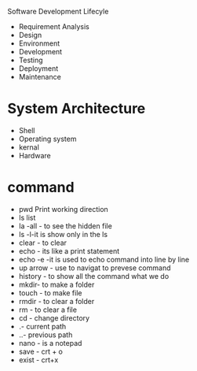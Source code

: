 Software Development Lifecyle
- Requirement Analysis
- Design
- Environment
- Development
- Testing
- Deployment
- Maintenance

# System Architecture
- Shell
- Operating system
- kernal
- Hardware

# command
- pwd Print working direction
- ls list
- la -all - to see the hidden file
- ls -l-it is show only in the ls
- clear - to clear
- echo - its like a print statement 
- echo -e -it is used to echo command into line by line 
- up arrow - use to navigat to prevese command
- history - to show all the command what we do 
- mkdir- to make a folder
- touch - to make file
- rmdir - to clear a folder 
- rm - to clear a file
- cd - change directory
- .- current path
- ..- previous path
- nano - is a notepad 
- save - crt + o
- exist - crt+x
